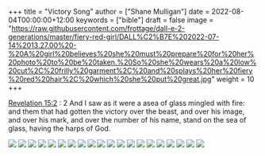 +++
title = "Victory Song"
author = ["Shane Mulligan"]
date = 2022-08-04T00:00:00+12:00
keywords = ["bible"]
draft = false
image = "https://raw.githubusercontent.com/frottage/dall-e-2-generations/master/fiery-red-girl/DALL%C2%B7E%202022-07-14%2013.27.00%20-%20A%20girl%20believes%20she%20must%20prepare%20for%20her%20photo%20to%20be%20taken.%20So%20she%20wears%20a%20low%20cut%2C%20frilly%20garment%2C%20and%20splays%20her%20fiery%20red%20hair%2C%20which%20she%20put%20great.jpg"
weight = 10
+++

[Revelation 15:2](https://www.churchofjesuschrist.org/study/scriptures/nt/rev/15?lang=eng&id=2#p2)
: 2 And I saw as it were a asea of glass mingled with fire: and them that had gotten the victory over the beast, and over his image, and over his mark, and over the number of his name, stand on the sea of glass, having the harps of God.

![](https://github.com/frottage/dall-e-2-generations/raw/master/revelation-of-john/victory-sea-of-glass-fire-harps/DALL%C2%B7E%202022-08-04%2019.36.32%20-%20Standing%20on%20a%20sea%20of%20glass%20and%20fire,%20holding%20the%20harp%20of%20God.%20Digital%20Art.jpg)
![](https://github.com/frottage/dall-e-2-generations/raw/master/revelation-of-john/victory-sea-of-glass-fire-harps/DALL%C2%B7E%202022-08-04%2019.36.36%20-%20Standing%20on%20a%20sea%20of%20glass%20and%20fire,%20holding%20the%20harp%20of%20God.%20Digital%20Art.jpg)
![](https://github.com/frottage/dall-e-2-generations/raw/master/revelation-of-john/victory-sea-of-glass-fire-harps/DALL%C2%B7E%202022-08-04%2019.36.45%20-%20Standing%20on%20a%20sea%20of%20glass%20and%20fire,%20holding%20the%20harp%20of%20God.%20Digital%20Art.jpg)
![](https://github.com/frottage/dall-e-2-generations/raw/master/revelation-of-john/victory-sea-of-glass-fire-harps/DALL%C2%B7E%202022-08-04%2019.36.55%20-%20Standing%20on%20a%20sea%20of%20glass%20and%20fire,%20holding%20the%20harp%20of%20God.%20Digital%20Art.jpg)
![](https://github.com/frottage/dall-e-2-generations/raw/master/revelation-of-john/victory-sea-of-glass-fire-harps/DALL%C2%B7E%202022-08-04%2019.37.16%20-%20Standing%20on%20a%20sea%20of%20glass%20and%20fire,%20holding%20the%20harp%20of%20God.%20Digital%20Art.jpg)
![](https://github.com/frottage/dall-e-2-generations/raw/master/revelation-of-john/victory-sea-of-glass-fire-harps/DALL%C2%B7E%202022-08-04%2019.37.23%20-%20Standing%20on%20a%20sea%20of%20glass%20and%20fire,%20holding%20the%20harp%20of%20God.%20Digital%20Art.jpg)
![](https://github.com/frottage/dall-e-2-generations/raw/master/revelation-of-john/victory-sea-of-glass-fire-harps/DALL%C2%B7E%202022-08-04%2019.37.29%20-%20Standing%20on%20a%20sea%20of%20glass%20and%20fire,%20holding%20the%20harp%20of%20God.%20Digital%20Art.jpg)
![](https://github.com/frottage/dall-e-2-generations/raw/master/revelation-of-john/victory-sea-of-glass-fire-harps/DALL%C2%B7E%202022-08-04%2019.37.57%20-%20Standing%20on%20a%20sea%20of%20glass%20and%20fire,%20holding%20the%20harp%20of%20God.%20Digital%20Art.jpg)
![](https://github.com/frottage/dall-e-2-generations/raw/master/revelation-of-john/victory-sea-of-glass-fire-harps/DALL%C2%B7E%202022-08-04%2019.38.04%20-%20Standing%20on%20a%20sea%20of%20glass%20and%20fire,%20holding%20the%20harp%20of%20God.%20Digital%20Art.jpg)
![](https://github.com/frottage/dall-e-2-generations/raw/master/revelation-of-john/victory-sea-of-glass-fire-harps/DALL%C2%B7E%202022-08-04%2019.38.35%20-%20Standing%20on%20a%20sea%20of%20glass%20and%20fire,%20holding%20the%20harp%20of%20God.%20Digital%20Art.jpg)
![](https://github.com/frottage/dall-e-2-generations/raw/master/revelation-of-john/victory-sea-of-glass-fire-harps/DALL%C2%B7E%202022-08-04%2019.38.38%20-%20Standing%20on%20a%20sea%20of%20glass%20and%20fire,%20holding%20the%20harp%20of%20God.%20Digital%20Art.jpg)
![](https://github.com/frottage/dall-e-2-generations/raw/master/revelation-of-john/victory-sea-of-glass-fire-harps/DALL%C2%B7E%202022-08-04%2019.38.43%20-%20Standing%20on%20a%20sea%20of%20glass%20and%20fire,%20holding%20the%20harp%20of%20God.%20Digital%20Art.jpg)
![](https://github.com/frottage/dall-e-2-generations/raw/master/revelation-of-john/victory-sea-of-glass-fire-harps/DALL%C2%B7E%202022-08-04%2019.38.46%20-%20Standing%20on%20a%20sea%20of%20glass%20and%20fire,%20holding%20the%20harp%20of%20God.%20Digital%20Art.jpg)
![](https://github.com/frottage/dall-e-2-generations/raw/master/revelation-of-john/victory-sea-of-glass-fire-harps/DALL%C2%B7E%202022-08-04%2019.39.07%20-%20Standing%20on%20a%20sea%20of%20glass%20and%20fire,%20holding%20the%20harp%20of%20God.%20Digital%20Art.jpg)
![](https://github.com/frottage/dall-e-2-generations/raw/master/revelation-of-john/victory-sea-of-glass-fire-harps/DALL%C2%B7E%202022-08-04%2019.39.12%20-%20Standing%20on%20a%20sea%20of%20glass%20and%20fire,%20holding%20the%20harp%20of%20God.%20Digital%20Art.jpg)
![](https://github.com/frottage/dall-e-2-generations/raw/master/revelation-of-john/victory-sea-of-glass-fire-harps/DALL%C2%B7E%202022-08-04%2019.39.16%20-%20Standing%20on%20a%20sea%20of%20glass%20and%20fire,%20holding%20the%20harp%20of%20God.%20Digital%20Art.jpg)
![](https://github.com/frottage/dall-e-2-generations/raw/master/revelation-of-john/victory-sea-of-glass-fire-harps/DALL%C2%B7E%202022-08-04%2019.39.28%20-%20Standing%20on%20a%20sea%20of%20glass%20and%20fire,%20holding%20the%20harp%20of%20God.%20Digital%20Art.jpg)
![](https://github.com/frottage/dall-e-2-generations/raw/master/revelation-of-john/victory-sea-of-glass-fire-harps/DALL%C2%B7E%202022-08-04%2019.40.28%20-%20Standing%20on%20a%20sea%20of%20glass%20and%20fire,%20holding%20the%20harp%20of%20God.%20Digital%20Art.jpg)
![](https://github.com/frottage/dall-e-2-generations/raw/master/revelation-of-john/victory-sea-of-glass-fire-harps/DALL%C2%B7E%202022-08-04%2019.40.36%20-%20Standing%20on%20a%20sea%20of%20glass%20and%20fire,%20holding%20the%20harp%20of%20God.%20Digital%20Art.jpg)
![](https://github.com/frottage/dall-e-2-generations/raw/master/revelation-of-john/victory-sea-of-glass-fire-harps/DALL%C2%B7E%202022-08-04%2019.40.40%20-%20Standing%20on%20a%20sea%20of%20glass%20and%20fire,%20holding%20the%20harp%20of%20God.%20Digital%20Art.jpg)